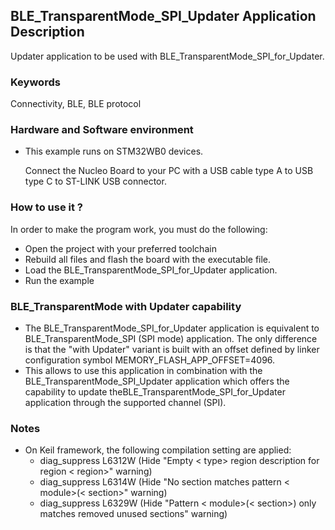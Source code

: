 ## __BLE_TransparentMode_SPI_Updater Application Description__

Updater application to be used with BLE_TransparentMode_SPI_for_Updater.

### __Keywords__

Connectivity, BLE, BLE protocol

### __Hardware and Software environment__

  - This example runs on STM32WB0 devices.
  
    Connect the Nucleo Board to your PC with a USB cable type A to USB type C to ST-LINK USB connector. 
    
### __How to use it ?__

In order to make the program work, you must do the following:

 - Open the project with your preferred toolchain 
 - Rebuild all files and flash the board with the executable file.
 - Load the BLE_TransparentMode_SPI_for_Updater application.
 - Run the example

### BLE_TransparentMode with Updater capability

  - The BLE_TransparentMode_SPI_for_Updater application is equivalent to BLE_TransparentMode_SPI (SPI mode) application. The only difference is that the "with Updater" variant is built with an offset defined by linker configuration symbol MEMORY_FLASH_APP_OFFSET=4096.
 - This allows to use this application in combination with the BLE_TransparentMode_SPI_Updater application which offers the capability to update theBLE_TransparentMode_SPI_for_Updater application through the supported channel (SPI).
 

### __Notes__
                                            
 - On Keil framework, the following compilation setting are applied:
   - diag_suppress L6312W          (Hide "Empty < type> region description for region < region>" warning)
   - diag_suppress L6314W          (Hide "No section matches pattern < module>(< section>" warning)
   - diag_suppress L6329W          (Hide "Pattern < module>(< section>) only matches removed unused sections" warning)
